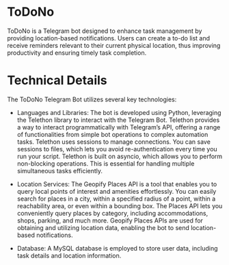 # ToDoNo
ToDoNo is a Telegram bot designed to enhance task management by providing location-based notifications. Users can create a to-do list and receive reminders relevant to their current physical location, thus improving productivity and ensuring timely task completion.

# Technical Details
The ToDoNo Telegram Bot utilizes several key technologies:
- Languages and Libraries: The bot is developed using Python, leveraging the Telethon library to interact with the Telegram Bot.
Telethon provides a way to interact programmatically with Telegram’s API, offering a range of functionalities from simple bot operations to complex automation tasks. 
Telethon uses sessions to manage connections. You can save sessions to files, which lets you avoid re-authentication every time you run your script.
Telethon is built on asyncio, which allows you to perform non-blocking operations. This is essential for handling multiple simultaneous tasks efficiently.

- Location Services: The Geopify Places API is a tool that enables you to query local points of interest and amenities effortlessly. You can easily search for places in a city, within a specified radius of a point, within a reachability area, or even within a bounding box.
The Places API lets you conveniently query places by category, including accommodations, shops, parking, and much more. 
Geopify Places APIs are used for obtaining and utilizing location data, enabling the bot to send location-based notifications.

- Database: A MySQL database is employed to store user data, including task details and location information.


